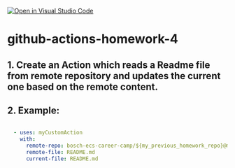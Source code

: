 [![Open in Visual Studio Code](https://classroom.github.com/assets/open-in-vscode-c66648af7eb3fe8bc4f294546bfd86ef473780cde1dea487d3c4ff354943c9ae.svg)](https://classroom.github.com/online_ide?assignment_repo_id=9480382&assignment_repo_type=AssignmentRepo)
# github-actions-homework-4

## 1. Create an Action which reads a Readme file from remote repository and updates the current one based on the remote content.

## 2. Example:

```yaml

  - uses: myCustomAction
    with:
      remote-repo: bosch-ecs-career-camp/${my_previous_homework_repo}@main
      remote-file: README.md
      current-file: README.md

```

